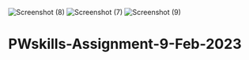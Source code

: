 ![Screenshot (8)](https://user-images.githubusercontent.com/123117358/227240727-80bdb9dd-0cbe-446d-956e-5b7ab39dae09.png)
![Screenshot (7)](https://user-images.githubusercontent.com/123117358/227240785-64c8e077-1cef-4703-8479-8c43b5408d02.png)
![Screenshot (9)](https://user-images.githubusercontent.com/123117358/227240855-3ca5de67-8245-4171-8377-98e841631865.png)
# PWskills-Assignment-9-Feb-2023
